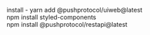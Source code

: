 install - yarn add @pushprotocol/uiweb@latest <br>
          npm install styled-components <br>
          npm install @pushprotocol/restapi@latest
          
